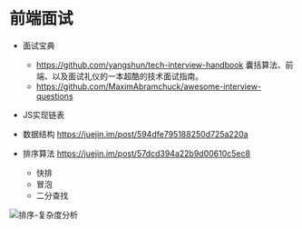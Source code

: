 # 前端面试

- 面试宝典
  - <https://github.com/yangshun/tech-interview-handbook> 囊括算法、前端、以及面试礼仪的一本超酷的技术面试指南。
  - https://github.com/MaximAbramchuck/awesome-interview-questions

- JS实现链表

- 数据结构 <https://juejin.im/post/594dfe795188250d725a220a>
- 排序算法 <https://juejin.im/post/57dcd394a22b9d00610c5ec8>

  - 快排
  - 冒泡
  - 二分查找

![排序-复杂度分析](https://user-gold-cdn.xitu.io/2016/11/29/4abde1748817d7f35f2bf8b6a058aa40)
